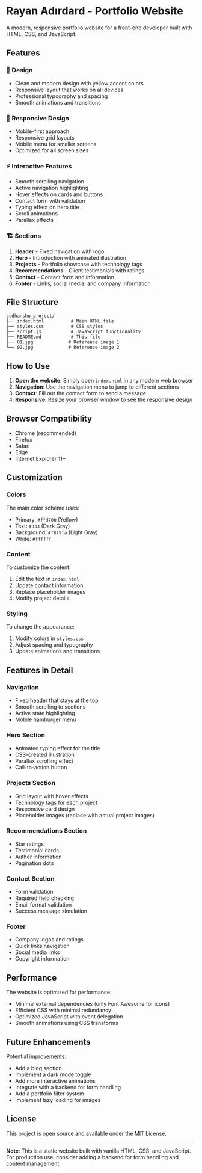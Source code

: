 # Rayan Adırdard - Portfolio Website

A modern, responsive portfolio website for a front-end developer built with HTML, CSS, and JavaScript.

## Features

### 🎨 Design
- Clean and modern design with yellow accent colors
- Responsive layout that works on all devices
- Professional typography and spacing
- Smooth animations and transitions

### 📱 Responsive Design
- Mobile-first approach
- Responsive grid layouts
- Mobile menu for smaller screens
- Optimized for all screen sizes

### ⚡ Interactive Features
- Smooth scrolling navigation
- Active navigation highlighting
- Hover effects on cards and buttons
- Contact form with validation
- Typing effect on hero title
- Scroll animations
- Parallax effects

### 🏗️ Sections
1. **Header** - Fixed navigation with logo
2. **Hero** - Introduction with animated illustration
3. **Projects** - Portfolio showcase with technology tags
4. **Recommendations** - Client testimonials with ratings
5. **Contact** - Contact form and information
6. **Footer** - Links, social media, and company information

## File Structure

```
sudhanshu_project/
├── index.html          # Main HTML file
├── styles.css          # CSS styles
├── script.js           # JavaScript functionality
├── README.md           # This file
├── 01.jpg             # Reference image 1
└── 02.jpg             # Reference image 2
```

## How to Use

1. **Open the website**: Simply open `index.html` in any modern web browser
2. **Navigation**: Use the navigation menu to jump to different sections
3. **Contact**: Fill out the contact form to send a message
4. **Responsive**: Resize your browser window to see the responsive design

## Browser Compatibility

- Chrome (recommended)
- Firefox
- Safari
- Edge
- Internet Explorer 11+

## Customization

### Colors
The main color scheme uses:
- Primary: `#ffd700` (Yellow)
- Text: `#333` (Dark Gray)
- Background: `#f8f9fa` (Light Gray)
- White: `#ffffff`

### Content
To customize the content:
1. Edit the text in `index.html`
2. Update contact information
3. Replace placeholder images
4. Modify project details

### Styling
To change the appearance:
1. Modify colors in `styles.css`
2. Adjust spacing and typography
3. Update animations and transitions

## Features in Detail

### Navigation
- Fixed header that stays at the top
- Smooth scrolling to sections
- Active state highlighting
- Mobile hamburger menu

### Hero Section
- Animated typing effect for the title
- CSS-created illustration
- Parallax scrolling effect
- Call-to-action button

### Projects Section
- Grid layout with hover effects
- Technology tags for each project
- Responsive card design
- Placeholder images (replace with actual project images)

### Recommendations Section
- Star ratings
- Testimonial cards
- Author information
- Pagination dots

### Contact Section
- Form validation
- Required field checking
- Email format validation
- Success message simulation

### Footer
- Company logos and ratings
- Quick links navigation
- Social media links
- Copyright information

## Performance

The website is optimized for performance:
- Minimal external dependencies (only Font Awesome for icons)
- Efficient CSS with minimal redundancy
- Optimized JavaScript with event delegation
- Smooth animations using CSS transforms

## Future Enhancements

Potential improvements:
- Add a blog section
- Implement a dark mode toggle
- Add more interactive animations
- Integrate with a backend for form handling
- Add a portfolio filter system
- Implement lazy loading for images

## License

This project is open source and available under the MIT License.

---

**Note**: This is a static website built with vanilla HTML, CSS, and JavaScript. For production use, consider adding a backend for form handling and content management.

